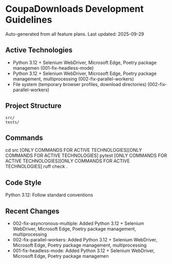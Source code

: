 # CoupaDownloads Development Guidelines

Auto-generated from all feature plans. Last updated: 2025-09-29

## Active Technologies
- Python 3.12 + Selenium WebDriver, Microsoft Edge, Poetry package managemen (001-fix-headless-mode)
- Python 3.12 + Selenium WebDriver, Microsoft Edge, Poetry package management, multiprocessing (002-fix-parallel-workers)
- File system (temporary browser profiles, download directories) (002-fix-parallel-workers)

## Project Structure
```
src/
tests/
```

## Commands
cd src [ONLY COMMANDS FOR ACTIVE TECHNOLOGIES][ONLY COMMANDS FOR ACTIVE TECHNOLOGIES] pytest [ONLY COMMANDS FOR ACTIVE TECHNOLOGIES][ONLY COMMANDS FOR ACTIVE TECHNOLOGIES] ruff check .

## Code Style
Python 3.12: Follow standard conventions

## Recent Changes
- 002-fix-asyncronous-multiple: Added Python 3.12 + Selenium WebDriver, Microsoft Edge, Poetry package management, multiprocessing
- 002-fix-parallel-workers: Added Python 3.12 + Selenium WebDriver, Microsoft Edge, Poetry package management, multiprocessing
- 001-fix-headless-mode: Added Python 3.12 + Selenium WebDriver, Microsoft Edge, Poetry package managemen

<!-- MANUAL ADDITIONS START -->
<!-- MANUAL ADDITIONS END -->
